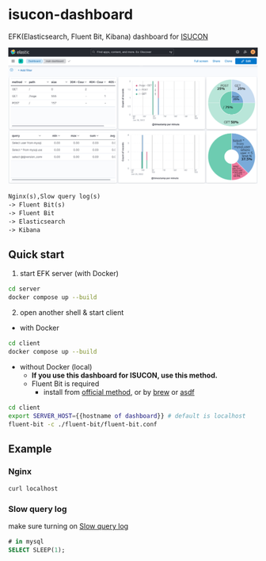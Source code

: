 # isucon-dashboard

EFK(Elasticsearch, Fluent Bit, Kibana) dashboard for [ISUCON](https://isucon.net/)

![dashboard](./dashboard.png)

```txt
Nginx(s),Slow query log(s)
-> Fluent Bit(s)
-> Fluent Bit
-> Elasticsearch
-> Kibana
```

## Quick start

1. start EFK server (with Docker)

```bash
cd server
docker compose up --build
```

2. open another shell & start client

- with Docker

```bash
cd client
docker compose up --build
```

- without Docker (local)
  - **If you use this dashboard for ISUCON, use this method.**
  - Fluent Bit is required
    - install from [official method](https://docs.fluentbit.io/manual/installation/getting-started-with-fluent-bit), or by [brew](https://formulae.brew.sh/formula/fluent-bit) or [asdf](https://github.com/baysao/asdf-fluentbit)

```bash
cd client
export SERVER_HOST={{hostname of dashboard}} # default is localhost
fluent-bit -c ./fluent-bit/fluent-bit.conf
```

## Example

### Nginx

```bash
curl localhost
```

### Slow query log

make sure turning on [Slow query log](./client/mysql/slow.cnf)

```sql
# in mysql
SELECT SLEEP(1);
```
